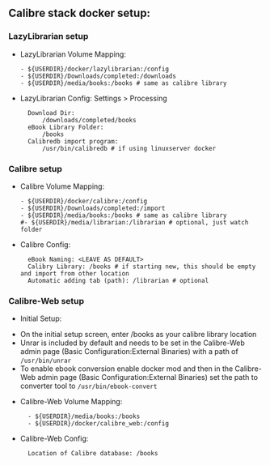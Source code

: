## Calibre stack docker setup:

### LazyLibrarian setup

- LazyLibrarian Volume Mapping:
  ```
  - ${USERDIR}/docker/lazylibrarian:/config
  - ${USERDIR}/Downloads/completed:/downloads
  - ${USERDIR}/media/books:/books # same as calibre library
  ```
  
- LazyLibrarian Config: Settings > Processing
  ```
	Download Dir: 
		/downloads/completed/books
	eBook Library Folder: 
		/books
	Calibredb import program: 
		/usr/bin/calibredb # if using linuxserver docker
  ```

### Calibre setup

- Calibre Volume Mapping:
  ```
  - ${USERDIR}/docker/calibre:/config
  - ${USERDIR}/Downloads/completed:/import
  - ${USERDIR}/media/books:/books # same as calibre library
  #- ${USERDIR}/media/librarian:/librarian # optional, just watch folder
  ```
  
- Calibre Config:
  ```
	eBook Naming: <LEAVE AS DEFAULT>
	Calibry Library: /books # if starting new, this should be empty and import from other location
	Automatic adding tab (path): /librarian # optional
  ```

### Calibre-Web setup

- Initial Setup:
* On the initial setup screen, enter /books as your calibre library location
* Unrar is included by default and needs to be set in the Calibre-Web admin page (Basic Configuration:External Binaries) with a path of `/usr/bin/unrar`
* To enable ebook conversion enable docker mod and then in the Calibre-Web admin page (Basic Configuration:External Binaries) set the path to converter tool to `/usr/bin/ebook-convert`

- Calibre-Web Volume Mapping:
  ```
	- ${USERDIR}/media/books:/books
	- ${USERDIR}/docker/calibre_web:/config
  ```
- Calibre-Web Config:
  ```
	Location of Calibre database: /books
  ```
